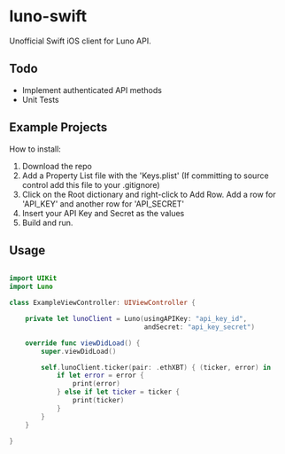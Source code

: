 # luno-swift

Unofficial Swift iOS client for Luno API.

## Todo

- Implement authenticated API methods
- Unit Tests

## Example Projects

How to install:

1. Download the repo
2. Add a Property List file with the 'Keys.plist' (If committing to source control add this file to your .gitignore)
3. Click on the Root dictionary and right-click to Add Row. Add a row for 'API_KEY' and another row for 'API_SECRET'
4. Insert your API Key and Secret as the values
5. Build and run.

## Usage

```swift

import UIKit
import Luno

class ExampleViewController: UIViewController {

    private let lunoClient = Luno(usingAPIKey: "api_key_id",
                                  andSecret: "api_key_secret")

    override func viewDidLoad() {
        super.viewDidLoad()

        self.lunoClient.ticker(pair: .ethXBT) { (ticker, error) in
            if let error = error {
                print(error)
            } else if let ticker = ticker {
                print(ticker)
            }
        }
    }

}

```
